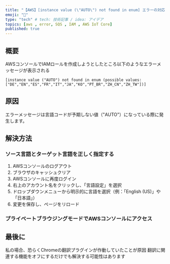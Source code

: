 ```yaml
---
title: "【AWS】[instance value (\"AUTO\") not found in enum] エラーの対応方法"
emoji: "🥬"
type: "tech" # tech: 技術記事 / idea: アイデア
topics: [aws , error, SQS , IAM , AWS IoT Core]
published: true
---
```



## 概要
AWSコンソールでIAMロールを作成しようとしたところ以下のようなエラーメッセージが表示される

```
[instance value ("AUTO") not found in enum (possible values: ["DE","EN","ES","FR","IT","JA","KO","PT_BR","ZH_CN","ZH_TW"])]
```

## 原因
エラーメッセージは言語コードが予期しない値（"AUTO"）になっている際に発生します。

## 解決方法

### ソース言語とターゲット言語を正しく指定する

1. AWSコンソールのログアウト
2. ブラウザのキャッシュクリア
3. AWSコンソールに再度ログイン
4. 右上のアカウント名をクリックし、「言語設定」を選択
5. ドロップダウンメニューから明示的に言語を選択（例：「English (US)」や「日本語」）
6. 変更を保存し、ページをリロード

### プライベートブラウジングモードでAWSコンソールにアクセス

## 最後に
私の場合、恐らくChromeの翻訳プラグインが作動していたことが原因
翻訳に関連する機能をオフにするだけでも解決する可能性はあります
